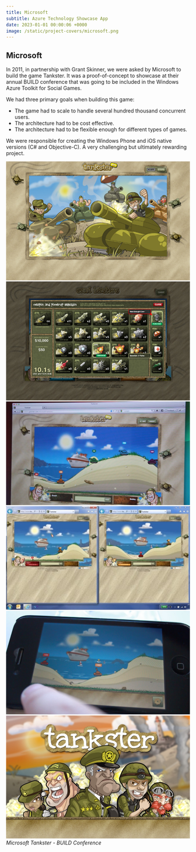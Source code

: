 ```yaml
---
title: Microsoft
subtitle: Azure Technology Showcase App
date: 2023-01-01 00:00:06 +0000
image: /static/project-covers/microsoft.png
---
```


## Microsoft

In 2011, in partnership with Grant Skinner, we were asked by Microsoft to build the game Tankster. It was a proof-of-concept to showcase at their annual BUILD conference that was going to be included in the Windows Azure Toolkit for Social Games.

We had three primary goals when building this game:
- The game had to scale to handle several hundred thousand concurrent users.
- The architecture had to be cost effective.
- The architecture had to be flexible enough for different types of games.

We were responsible for creating the Windows Phone and iOS native versions (C# and Objective-C). A very challenging but ultimately rewarding project.

<div class="gallery-box">
  <div class="gallery">
    <img src="/static/portfolio/tankster/1.jpg" alt="Project">
	<img src="/static/portfolio/tankster/2.jpg" alt="Project">
	<img src="/static/portfolio/tankster/3.jpeg" alt="Project">
	<img src="/static/portfolio/tankster/4.jpeg" alt="Project">
	<img src="/static/portfolio/tankster/5.jpeg" alt="Project">
	<img src="/static/portfolio/tankster/6.jpeg" alt="Project">
  </div>
  <em>Microsoft Tankster - BUILD Conference</em>
</div>
